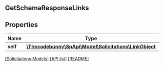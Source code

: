 ## GetSchemaResponseLinks

## Properties

Name | Type | Description | Notes
------------ | ------------- | ------------- | -------------
**self** | [**\Thecodebunny\SpApi\Model\Solicitations\LinkObject**](LinkObject.md) |  |

[[Solicitations Models]](../) [[API list]](../../Api) [[README]](../../../README.md)
